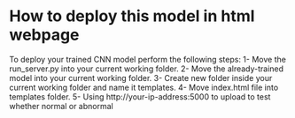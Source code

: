 # How to deploy this model in html webpage
To deploy your trained CNN model perform the following steps:
1- Move the run_server.py into your current working folder.    2- Move the already-trained model into your current working folder.  3- Create new folder inside your current working folder and name it templates.  4- Move index.html file into templates folder.  5- Using http://your-ip-address:5000 to upload to test whether normal or abnormal
